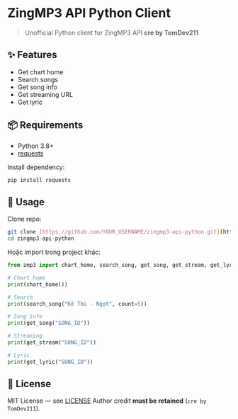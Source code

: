 # ZingMP3 API Python Client

> Unofficial Python client for ZingMP3 API
> **cre by TomDev211**

## ✨ Features

* Get chart home
* Search songs
* Get song info
* Get streaming URL
* Get lyric

## 📦 Requirements

* Python 3.8+
* [requests](https://pypi.org/project/requests/)

Install dependency:

```bash
pip install requests
```

## 🚀 Usage

Clone repo:

```bash
git clone [https://github.com/YOUR_USERNAME/zingmp3-api-python.git](https://github.com/GaGa211/zingmp3-api-python)
cd zingmp3-api-python
```

Hoặc import trong project khác:

```python
from zmp3 import chart_home, search_song, get_song, get_stream, get_lyric

# Chart home
print(chart_home())

# Search
print(search_song("Kẻ Thù - Ngọt", count=5))

# Song info
print(get_song("SONG_ID"))

# Streaming
print(get_stream("SONG_ID"))

# Lyric
print(get_lyric("SONG_ID"))
```

## 📄 License

MIT License — see [LICENSE](./LICENSE)
Author credit **must be retained** (`cre by TomDev211`).

